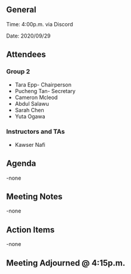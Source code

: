 ## General

Time: 4:00p.m. via Discord

Date: 2020/09/29

## Attendees
### Group 2
* Tara Epp- Chairperson
* Pucheng Tan- Secretary
* Cameron Mcleod
* Abdul Salawu 
* Sarah Chen
* Yuta Ogawa

### Instructors and TAs
* Kawser Nafi

## Agenda 
-none

## Meeting Notes
-none

## Action Items
-none

## Meeting Adjourned @ 4:15p.m.
